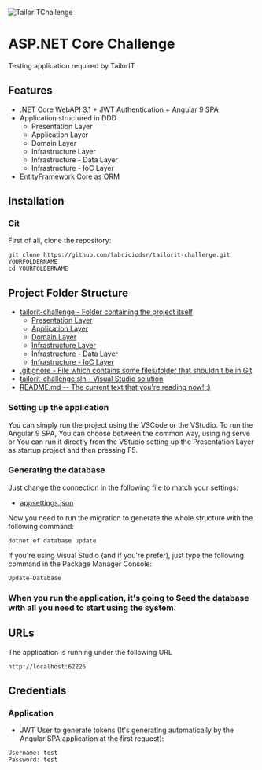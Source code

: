 ![TailorITChallenge](http://www.tailorit.com.br/img/tailor-logo.png)

# ASP.NET Core Challenge
Testing application required by TailorIT

## Features

* .NET Core WebAPI 3.1 + JWT Authentication + Angular 9 SPA
* Application structured in DDD
   * Presentation Layer
   * Application Layer
   * Domain Layer
   * Infrastructure Layer
   * Infrastructure - Data Layer
   * Infrastructure - IoC Layer
* EntityFramework Core as ORM

## Installation

### Git

First of all, clone the repository:
```
git clone https://github.com/fabriciodsr/tailorit-challenge.git YOURFOLDERNAME
cd YOURFOLDERNAME
```

## Project Folder Structure

* [tailorit-challenge - Folder containing the project itself](./tailorit-challenge/)
   * [Presentation Layer](./tailorit-challenge/TailorITChallenge.Presentation/)
   * [Application Layer](./tailorit-challenge/TailorITChallenge.Application/)
   * [Domain Layer](./tailorit-challenge/TailorITChallenge.Domain/)
   * [Infrastructure Layer](./tailorit-challenge/TailorITChallenge.Infra/)
   * [Infrastructure - Data Layer](./tailorit-challenge/TailorITChallenge.Infra/TailorITChallenge.Infra.Data/)
   * [Infrastructure - IoC Layer](./tailorit-challenge/TailorITChallenge.Infra/TailorITChallenge.Infra.IoC/)
* [.gitignore - File which contains some files/folder that shouldn't be in Git](./.gitignore)
* [tailorit-challenge.sln - Visual Studio solution](./tailorit-challenge.sln)
* [README.md -- The current text that you're reading now! :)](./README.md)


### Setting up the application

You can simply run the project using the VSCode or the VStudio.
To run the Angular 9 SPA, You can choose between the common way, using ng serve or You can run it directly from the VStudio setting up the Presentation Layer as startup project and then pressing F5.

### Generating the database

Just change the connection in the following file to match your settings: 
* [appsettings.json](./src/StefaniniChallenge.Presentation/appsettings.json)

Now you need to run the migration to generate the whole structure with the following command:
```
dotnet ef database update
```
If you're using Visual Studio (and if you're prefer), just type the following command in the Package Manager Console:
```
Update-Database
```

### When you run the application, it's going to Seed the database with all you need to start using the system.

## URLs

The application is running under the following URL 
```
http://localhost:62226
```


## Credentials

### Application

* JWT User to generate tokens (It's generating automatically by the Angular SPA application at the first request):
```
Username: test
Password: test
```

```